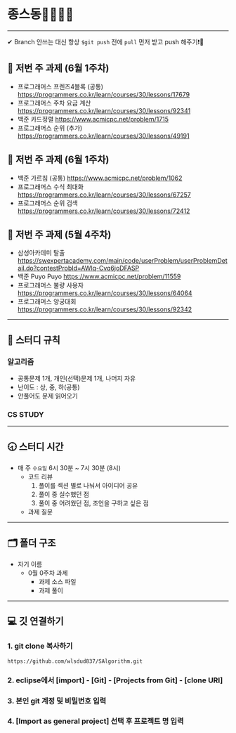 # 종스동👨‍💻👩‍💻
---

✔ Branch 안쓰는 대신 항상 `$git push` 전에 `pull` 먼저 받고 push 해주기❗🤙

## :page_facing_up: 저번 주 과제 (6월 1주차)
* 프로그래머스 프렌즈4블록 (공통) https://programmers.co.kr/learn/courses/30/lessons/17679
* 프로그래머스 주차 요금 계산 https://programmers.co.kr/learn/courses/30/lessons/92341
* 백준 카드정렬 https://www.acmicpc.net/problem/1715
* 프로그래머스 순위 (추가) https://programmers.co.kr/learn/courses/30/lessons/49191

## :page_facing_up: 저번 주 과제 (6월 1주차)
* 백준 가르침 (공통) https://www.acmicpc.net/problem/1062
* 프로그래머스 수식 최대화 https://programmers.co.kr/learn/courses/30/lessons/67257
* 프로그래머스 순위 검색 https://programmers.co.kr/learn/courses/30/lessons/72412

## :page_facing_up: 저번 주 과제 (5월 4주차)
* 삼성아카데미 탈출 https://swexpertacademy.com/main/code/userProblem/userProblemDetail.do?contestProbId=AWlq-Cvq6joDFASP
* 백준 Puyo Puyo https://www.acmicpc.net/problem/11559
* 프로그래머스 불량 사용자 https://programmers.co.kr/learn/courses/30/lessons/64064
* 프로그래머스 양궁대회 https://programmers.co.kr/learn/courses/30/lessons/92342

---

## :closed_book: 스터디 규칙
### 알고리즘
- 공통문제 1개, 개인(선택)문제 1개, 나머지 자유
- 난이도 : 상, 중, 하(공통)
- 안풀어도 문제 읽어오기
### CS STUDY

---

## :clock830: 스터디 시간
- 매 주 `수요일` 6시 30분 ~ 7시 30분 (8시)
  - 코드 리뷰
    1. 풀이를 섹션 별로 나눠서 아이디어 공유
    2. 풀이 중 실수했던 점
    3. 풀이 중 어려웠던 점, 조언을 구하고 싶은 점
  - 과제 질문

---

## 🗂 폴더 구조
* 자기 이름
	* 0월 0주차 과제
		* 과제 소스 파일
		* 과제 풀이
	

---
## :computer: 깃 연결하기

### 1. git clone 복사하기
```
https://github.com/wlsdud837/SAlgorithm.git
```
### 2. eclipse에서 [import] - [Git] - [Projects from Git] - [clone URI]
### 3. 본인 git 계정 및 비밀번호 입력
### 4. [Import as general project] 선택 후 프로젝트 명 입력

 
